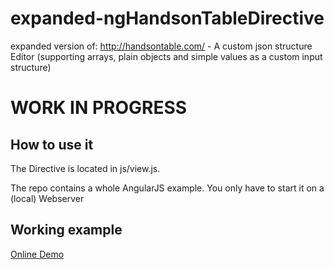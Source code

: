 # expanded-ngHandsonTableDirective
expanded version of: http://handsontable.com/ - A custom json structure Editor (supporting arrays, plain objects and simple values as a custom input structure)


# WORK IN PROGRESS

## How to use it
The Directive is located in js/view.js.

The repo contains a whole AngularJS example. You only have to start it on a (local) Webserver

## Working example
[Online Demo](http://cebra-webdesign.at/cebradev/handson/#/handsonFull)
